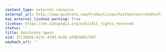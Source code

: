 ```yaml
---
content_type: external-resource
external_url: http://www.quikrete.com/ProductLines/FastSetConcreteMixPro.asp
has_external_license_warning: true
license: https://en.wikipedia.org/wiki/All_rights_reserved
status: ''
title: Quickrete Specs
uid: 37c3b85b-623c-47d3-9c6b-af0b5805730f
wayback_url: ''
---
```

